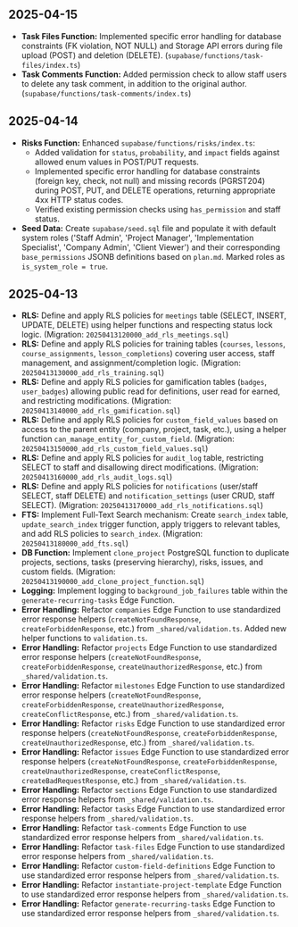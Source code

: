 ## 2025-04-15

-   **Task Files Function:** Implemented specific error handling for database constraints (FK violation, NOT NULL) and Storage API errors during file upload (POST) and deletion (DELETE). (`supabase/functions/task-files/index.ts`)
-   **Task Comments Function:** Added permission check to allow staff users to delete any task comment, in addition to the original author. (`supabase/functions/task-comments/index.ts`)

## 2025-04-14

-   **Risks Function:** Enhanced `supabase/functions/risks/index.ts`:
    -   Added validation for `status`, `probability`, and `impact` fields against allowed enum values in POST/PUT requests.
    -   Implemented specific error handling for database constraints (foreign key, check, not null) and missing records (PGRST204) during POST, PUT, and DELETE operations, returning appropriate 4xx HTTP status codes.
    -   Verified existing permission checks using `has_permission` and staff status.
-   **Seed Data:** Create `supabase/seed.sql` file and populate it with default system roles ('Staff Admin', 'Project Manager', 'Implementation Specialist', 'Company Admin', 'Client Viewer') and their corresponding `base_permissions` JSONB definitions based on `plan.md`. Marked roles as `is_system_role = true`.

## 2025-04-13

-   **RLS:** Define and apply RLS policies for `meetings` table (SELECT, INSERT, UPDATE, DELETE) using helper functions and respecting status lock logic. (Migration: `20250413120000_add_rls_meetings.sql`)
-   **RLS:** Define and apply RLS policies for training tables (`courses`, `lessons`, `course_assignments`, `lesson_completions`) covering user access, staff management, and assignment/completion logic. (Migration: `20250413130000_add_rls_training.sql`)
-   **RLS:** Define and apply RLS policies for gamification tables (`badges`, `user_badges`) allowing public read for definitions, user read for earned, and restricting modifications. (Migration: `20250413140000_add_rls_gamification.sql`)
-   **RLS:** Define and apply RLS policies for `custom_field_values` based on access to the parent entity (company, project, task, etc.), using a helper function `can_manage_entity_for_custom_field`. (Migration: `20250413150000_add_rls_custom_field_values.sql`)
-   **RLS:** Define and apply RLS policies for `audit_log` table, restricting SELECT to staff and disallowing direct modifications. (Migration: `20250413160000_add_rls_audit_logs.sql`)
-   **RLS:** Define and apply RLS policies for `notifications` (user/staff SELECT, staff DELETE) and `notification_settings` (user CRUD, staff SELECT). (Migration: `20250413170000_add_rls_notifications.sql`)
-   **FTS:** Implement Full-Text Search mechanism: Create `search_index` table, `update_search_index` trigger function, apply triggers to relevant tables, and add RLS policies to `search_index`. (Migration: `20250413180000_add_fts.sql`)
-   **DB Function:** Implement `clone_project` PostgreSQL function to duplicate projects, sections, tasks (preserving hierarchy), risks, issues, and custom fields. (Migration: `20250413190000_add_clone_project_function.sql`)
-   **Logging:** Implement logging to `background_job_failures` table within the `generate-recurring-tasks` Edge Function.
-   **Error Handling:** Refactor `companies` Edge Function to use standardized error response helpers (`createNotFoundResponse`, `createForbiddenResponse`, etc.) from `_shared/validation.ts`. Added new helper functions to `validation.ts`.
-   **Error Handling:** Refactor `projects` Edge Function to use standardized error response helpers (`createNotFoundResponse`, `createForbiddenResponse`, `createUnauthorizedResponse`, etc.) from `_shared/validation.ts`.
-   **Error Handling:** Refactor `milestones` Edge Function to use standardized error response helpers (`createNotFoundResponse`, `createForbiddenResponse`, `createUnauthorizedResponse`, `createConflictResponse`, etc.) from `_shared/validation.ts`.
-   **Error Handling:** Refactor `risks` Edge Function to use standardized error response helpers (`createNotFoundResponse`, `createForbiddenResponse`, `createUnauthorizedResponse`, etc.) from `_shared/validation.ts`.
-   **Error Handling:** Refactor `issues` Edge Function to use standardized error response helpers (`createNotFoundResponse`, `createForbiddenResponse`, `createUnauthorizedResponse`, `createConflictResponse`, `createBadRequestResponse`, etc.) from `_shared/validation.ts`.
-   **Error Handling:** Refactor `sections` Edge Function to use standardized error response helpers from `_shared/validation.ts`.
-   **Error Handling:** Refactor `tasks` Edge Function to use standardized error response helpers from `_shared/validation.ts`.
-   **Error Handling:** Refactor `task-comments` Edge Function to use standardized error response helpers from `_shared/validation.ts`.
-   **Error Handling:** Refactor `task-files` Edge Function to use standardized error response helpers from `_shared/validation.ts`.
-   **Error Handling:** Refactor `custom-field-definitions` Edge Function to use standardized error response helpers from `_shared/validation.ts`.
-   **Error Handling:** Refactor `instantiate-project-template` Edge Function to use standardized error response helpers from `_shared/validation.ts`.
-   **Error Handling:** Refactor `generate-recurring-tasks` Edge Function to use standardized error response helpers from `_shared/validation.ts`.
